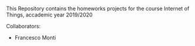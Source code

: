 This Repository contains the homeworks projects for the course Internet of Things, accademic year 2019/2020

Collaborators:
* Francesco Monti
